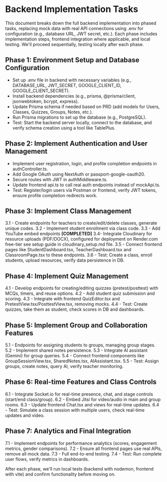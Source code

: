 # Backend Implementation Tasks

This document breaks down the full backend implementation into phased tasks, replacing mock data with real API connections using .env for configuration (e.g., database URL, JWT secret, etc.). Each phase includes implementation steps, frontend integration where applicable, and local testing. We'll proceed sequentially, testing locally after each phase.

## Phase 1: Environment Setup and Database Configuration
- Set up .env file in backend with necessary variables (e.g., DATABASE_URL, JWT_SECRET, GOOGLE_CLIENT_ID, GOOGLE_CLIENT_SECRET).
- Install backend dependencies (e.g., prisma, @prisma/client, jsonwebtoken, bcrypt, express).
- Update Prisma schema if needed based on PRD (add models for Users, Classes, Quizzes, Groups, Notes, etc.).
- Run Prisma migrations to set up the database (e.g., PostgreSQL).
- Test: Start the backend server locally, connect to the database, and verify schema creation using a tool like TablePlus.

## Phase 2: Implement Authentication and User Management
- Implement user registration, login, and profile completion endpoints in authController.ts.
- Add Google OAuth using NextAuth or passport-google-oauth20.
- Secure routes with JWT in authMiddleware.ts.
- Update frontend api.ts to call real auth endpoints instead of mockApi.ts.
- Test: Register/login users via Postman or frontend, verify JWT tokens, ensure profile completion redirects work.

## Phase 3: Implement Class Management
3.1 - Create endpoints for teachers to create/edit/delete classes, generate unique codes.
3.2 - Implement student enrollment via class code.
3.3 - Add YouTube embed endpoints **[COMPLETED]**
3.4- Integrate Cloudinary for resource uploads (PDF/DOCX), configured for deployment on Render.com free-tier  see setup guide in cloudinary_setup.md file.
3.5 - Connect frontend pages like StudentDashboard.tsx, TeacherDashboard.tsx and ClassroomPage.tsx to these endpoints.
3.6 - Test: Create a class, enroll students, upload resources, verify data persistence in DB.

## Phase 4: Implement Quiz Management
4.1 - Develop endpoints for creating/editing quizzes (pretest/posttest) with MCQs, timers, and reuse options.
4.2 - Add student quiz submission and scoring.
4.3 - Integrate with frontend QuizEditor.tsx and PretestView.tsx/PosttestView.tsx, removing mocks.
4.4 - Test: Create quizzes, take them as student, check scores in DB and dashboards.

## Phase 5: Implement Group and Collaboration Features
5.1 - Endpoints for assigning students to groups, managing group stages.
5.2 - Implement shared notes persistence.
5.3 - Integrate AI assistant (Gemini) for group queries.
5.4 - Connect frontend components like GroupSessionView.tsx, SharedNotes.tsx, AIAssistant.tsx.
5.5 - Test: Assign groups, create notes, query AI, verify teacher monitoring.

## Phase 6: Real-time Features and Class Controls
6.1 - Integrate Socket.io for real-time presence, chat, and stage controls (start/end class/group).
6.2 - Embed Jitsi for video/audio in main and group rooms.
6.3 - Update frontend Chat.tsx and views for real-time updates.
6.4 - Test: Simulate a class session with multiple users, check real-time updates and video.

## Phase 7: Analytics and Final Integration
7.1 - Implement endpoints for performance analytics (scores, engagement metrics, gender comparisons).
7.2 - Ensure all frontend pages use real APIs, remove all mock data.
7.3 - Full end-to-end testing.
7.4 - Test: Run complete user flows, verify metrics in dashboards.

After each phase, we'll run local tests (backend with nodemon, frontend with vite) and confirm functionality before moving on.